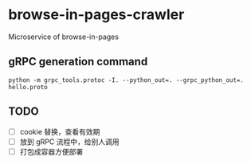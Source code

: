 # browse-in-pages-crawler
Microservice of browse-in-pages

## gRPC generation command
```commandline
python -m grpc_tools.protoc -I. --python_out=. --grpc_python_out=. hello.proto
```

## TODO
-[ ] cookie 替换，查看有效期
-[ ] 放到 gRPC 流程中，给别人调用
-[ ] 打包成容器方便部署